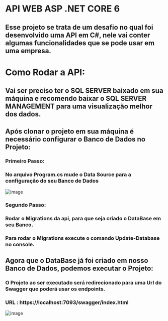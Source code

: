 # API WEB ASP .NET CORE 6 
## Esse projeto se trata de um desafio no qual foi desenvolvido uma API em C#, nele vai conter algumas funcionalidades que se pode usar em uma empresa.
# Como Rodar a API:
## Vai ser preciso ter o SQL SERVER baixado em sua máquina e recomendo baixar o SQL SERVER MANAGEMENT para uma visualização melhor dos dados.
## Após clonar o projeto em sua máquina é necessário configurar o Banco de Dados no Projeto:
### Primeiro Passo:
### No arquivo Program.cs mude o Data Source para a configuração do seu Banco de Dados
![image](https://user-images.githubusercontent.com/94800633/213511040-27c1f9de-9a82-405e-a1d3-fd92eda36dff.png)

### Segundo Passo:
### Rodar o Migrations da api, para que seja criado o DataBase em seu Banco.
### Para rodar o Migrations execute o comando Update-Database no console.

## Agora que o DataBase já foi criado em nosso Banco de Dados, podemos executar o Projeto:

### O Projeto ao ser executado será redirecionado para uma Url do Swagger que poderá usar os endpoints. 
### URL : https://localhost:7093/swagger/index.html 
![image](https://user-images.githubusercontent.com/94800633/213514842-80c7cb15-5d93-433d-bced-cefe58df599e.png)

